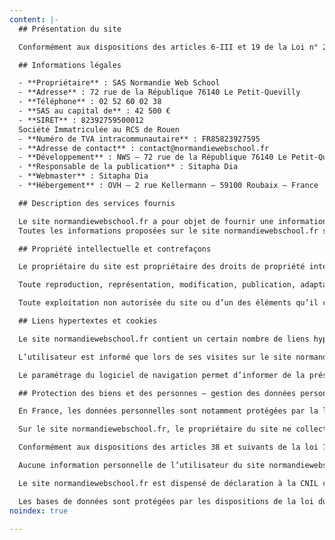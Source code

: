```yaml
---
content: |-
  ## Présentation du site

  Conformément aux dispositions des articles 6-III et 19 de la Loi n° 2004-575 du 21 juin 2004 pour la Confiance dans l’économie numérique, dite L.C.E.N., nous portons à la connaissance des utilisateurs et visiteurs du site : normandiewebschool.fr les informations suivantes :

  ## Informations légales

  - **Propriétaire** : SAS Normandie Web School
  - **Adresse** : 72 rue de la République 76140 Le Petit-Quevilly
  - **Téléphone** : 02 52 60 02 38
  - **SAS au capital de** : 42 500 €
  - **SIRET** : 82392759500012
  Société Immatriculée au RCS de Rouen
  - **Numéro de TVA intracommunautaire** : FR85823927595
  - **Adresse de contact** : contact@normandiewebschool.fr
  - **Développement** : NWS – 72 rue de la République 76140 Le Petit-Quevilly
  - **Responsable de la publication** : Sitapha Dia
  - **Webmaster** : Sitapha Dia
  - **Hébergement** : OVH – 2 rue Kellermann – 59100 Roubaix – France

  ## Description des services fournis

  Le site normandiewebschool.fr a pour objet de fournir une information concernant l’ensemble des activités de la société. Le propriétaire du site s’efforce de fournir sur le site normandiewebschool.fr des informations aussi précises que possible. Toutefois, il ne pourra être tenu responsable des omissions, des inexactitudes et des carences dans la mise à jour, qu’elles soient de son fait ou du fait des tiers partenaires qui lui fournissent ces informations.
  Toutes les informations proposées sur le site normandiewebschool.fr sont données à titre indicatif, sont non exhaustives, et sont susceptibles d’évoluer. Elles sont données sous réserve de modifications ayant été apportées depuis leur mise en ligne.

  ## Propriété intellectuelle et contrefaçons

  Le propriétaire du site est propriétaire des droits de propriété intellectuelle ou détient les droits d’usage sur tous les éléments accessibles sur le site, notamment les textes, images, graphismes, logo, icônes, sons, logiciels…

  Toute reproduction, représentation, modification, publication, adaptation totale ou partielle des éléments du site, quel que soit le moyen ou le procédé utilisé, est interdite, sauf autorisation écrite préalable à l’email : contact@normandiewebschool.fr.

  Toute exploitation non autorisée du site ou d’un des éléments qu’il contient sera considérée comme constitutive d’une contrefaçon et poursuivie conformément aux dispositions des articles L.335-2 et suivants du Code de Propriété Intellectuelle.

  ## Liens hypertextes et cookies

  Le site normandiewebschool.fr contient un certain nombre de liens hypertextes vers d’autres sites (partenaires, informations …) mis en place avec l’autorisation du propriétaire du site . Cependant, le propriétaire du site n’a pas la possibilité de vérifier le contenu des sites visités et décline donc toute responsabilité de ce fait quant aux risques éventuels de contenus illicites.

  L’utilisateur est informé que lors de ses visites sur le site normandiewebschool.fr, un ou des cookies sont susceptibles de s’installer automatiquement sur son ordinateur. Un cookie est un fichier de petite taille, qui ne permet pas l’identification de l’utilisateur, mais qui enregistre des informations relatives à la navigation d’un ordinateur sur un site. Les données ainsi obtenues visent à faciliter la navigation ultérieure sur le site, et ont également vocation à permettre diverses mesures de fréquentation.

  Le paramétrage du logiciel de navigation permet d’informer de la présence de cookies et éventuellement, de refuser de la manière décrite à l’adresse suivante : www.cnil.fr. Le refus d’installation d’un cookie peut entraîner l’impossibilité d’accéder à certains services. L’utilisateur peut toutefois configurer son ordinateur de la manière suivante, pour refuser l’installation des cookies.

  ## Protection des biens et des personnes – gestion des données personnelles

  En France, les données personnelles sont notamment protégées par la loi n° 78-87 du 6 janvier 1978, la loi n° 2004-801 du 6 août 2004, l’article L. 226-13 du Code pénal et la Directive Européenne du 24 octobre 1995.

  Sur le site normandiewebschool.fr, le propriétaire du site ne collecte des informations personnelles relatives à l’utilisateur que pour le besoin de certains services proposés par le site normandiewebschool.fr. L’utilisateur fournit ces informations en toute connaissance de cause, notamment lorsqu’il procède par lui-même à leur saisie. Il est alors précisé à l’utilisateur du site normandiewebschool.fr l’obligation ou non de fournir ces informations.

  Conformément aux dispositions des articles 38 et suivants de la loi 78-17 du 6 janvier 1978 relative à l’informatique, aux fichiers et aux libertés, tout utilisateur dispose d’un droit d’accès, de rectification, de suppression et d’opposition aux données personnelles le concernant. Pour l’exercer, adressez votre demande à normandiewebschool.fr par email : contact@normandiewebschool.fr ou en effectuant une demande écrite et signée, accompagnée d’une copie du titre d’identité avec signature du titulaire de la pièce, en précisant l’adresse à laquelle la réponse doit être envoyée.

  Aucune information personnelle de l’utilisateur du site normandiewebschool.fr n’est publiée à l’insu de l’utilisateur, échangée, transférée, cédée ou vendue sur un support quelconque à des tiers. Seule l’hypothèse du rachat du site normandiewebschool.fr et de ses droits permettrait la transmission des dites informations à l’éventuel acquéreur qui serait à son tour tenu de la même obligation de conservation et de modification des données vis à vis de l’utilisateur du site normandiewebschool.fr.

  Le site normandiewebschool.fr est dispensé de déclaration à la CNIL conformément à la délibération n°2012-184 du 7 juin 2012 relative à la gestion des fichiers des écoles et des établissements d’enseignement secondaire.

  Les bases de données sont protégées par les dispositions de la loi du 1er juillet 1998 transposant la directive 96/9 du 11 mars 1996 relative à la protection juridique des bases de données.
noindex: true

---
```

